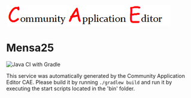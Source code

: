 ![CAE](https://github.com/GHProjectsTest/microservice-314/blob/master/img/logo.png)  

Mensa25
===================
![Java CI with Gradle](https://github.com/GHProjectsTest/microservice-314/workflows/Java%20CI%20with%20Gradle/badge.svg?branch=master)

This service was automatically generated by the Community Application Editor CAE. Please build it by running `./gradlew build` and run it by executing the start scripts located in the 'bin' folder.
